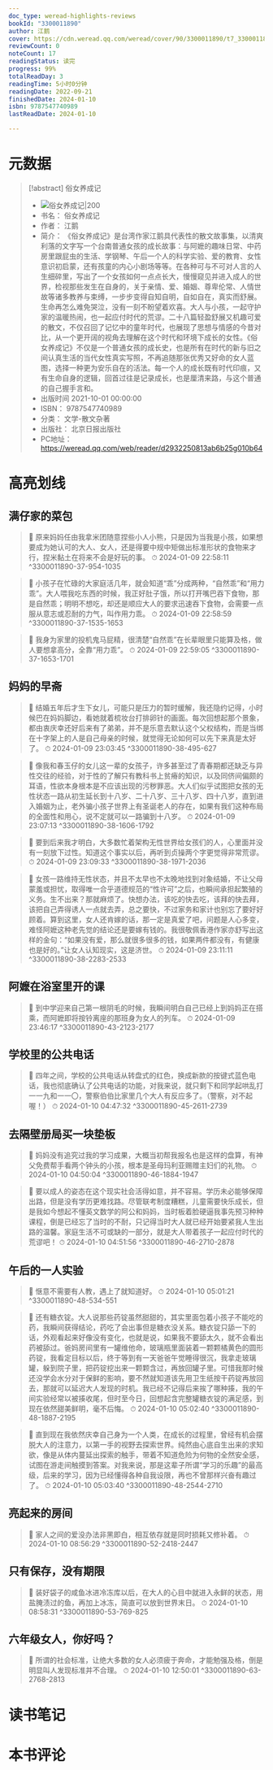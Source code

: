 ```yaml
---
doc_type: weread-highlights-reviews
bookId: "3300011890"
author: 江鹅
cover: https://cdn.weread.qq.com/weread/cover/90/3300011890/t7_3300011890.jpg
reviewCount: 0
noteCount: 17
readingStatus: 读完
progress: 99%
totalReadDay: 3
readingTime: 5小时0分钟
readingDate: 2022-09-21
finishedDate: 2024-01-10
isbn: 9787547740989
lastReadDate: 2024-01-10

---
```

# 元数据
> [!abstract] 俗女养成记
> - ![ 俗女养成记|200](https://cdn.weread.qq.com/weread/cover/90/3300011890/t7_3300011890.jpg)
> - 书名： 俗女养成记
> - 作者： 江鹅
> - 简介： 《俗女养成记》是台湾作家江鹅具代表性的散文故事集，以清爽利落的文字写一个台南普通女孩的成长故事：与阿嬷的趣味日常、中药房里跟屁虫的生活、学钢琴、午后一个人的科学实验、爱的教育、女性意识初启蒙，还有孩童的内心小剧场等等。在各种可与不可对人言的人生细碎里，写出了一个女孩如何一点点长大，慢慢窥见并进入成人的世界，检视那些发生在自身的，关于亲情、爱、婚姻、尊卑伦常、人情世故等诸多教养与束缚，一步步变得自知自明，自如自在，真实而舒展。
生命再怎么难免哭泣，没有一刻不盼望着欢喜。大人与小孩，一起守护家的温暖热闹，也一起应付时代的荒谬。二十八篇轻盈舒展又机趣可爱的散文，不仅召回了记忆中的童年时代，也展现了思想与情感的今昔对比，从一个更开阔的视角去理解在这个时代和环境下成长的女性。《俗女养成记》不仅是一个普通女孩的成长史，也是所有在时代的新与旧之间认真生活的当代女性真实写照，不再追随那张优秀又好命的女人蓝图，选择一种更为安乐自在的活法。每一个人的成长既有时代印痕，又有生命自身的逻辑，回首过往是记录成长，也是厘清来路，与这个普通的自己握手言和。
> - 出版时间 2021-10-01 00:00:00
> - ISBN： 9787547740989
> - 分类： 文学-散文杂著
> - 出版社： 北京日报出版社
> - PC地址：https://weread.qq.com/web/reader/d2932250813ab6b25g010b64

# 高亮划线

## 满仔家的菜包

> 📌 原来妈妈任由我拿米团随意捏些小人小熊，只是因为当我是小孩，如果想要成为她认可的大人、女人，还是得要中规中矩做出标准形状的食物来才行，捏米黏土在将来不会是好玩的事。 
> ⏱ 2024-01-09 22:58:11 ^3300011890-37-954-1035

> 📌 小孩子在忙碌的大家庭活几年，就会知道“乖”分成两种，“自然乖”和“用力乖”。大人喂我吃东西的时候，我正好肚子饿，所以打开嘴巴吞下食物，那是自然乖；明明不想吃，却还是顺应大人的要求迅速吞下食物，会需要一点服从意志或忍耐的力气，叫作用力乖。 
> ⏱ 2024-01-09 22:58:59 ^3300011890-37-1535-1653

> 📌 我身为家里的投机鬼马屁精，很清楚“自然乖”在长辈眼里只能算及格，做人要想拿高分，全靠“用力乖”。 
> ⏱ 2024-01-09 22:59:05 ^3300011890-37-1653-1701

## 妈妈的早斋

> 📌 结婚五年后才生下女儿，可能只是压力的暂时缓解，我还隐约记得，小时候巴在妈妈脚边，看她就着梳妆台打排卵针的画面。每次回想起那个景象，都由衷庆幸还好后来有了弟弟，并不是乐意去默认这个父权结构，而是当绑在十字架上的人是自己母亲的时候，就觉得无论如何可以先下来真是太好了。 
> ⏱ 2024-01-09 23:03:45 ^3300011890-38-495-627

> 📌 像我和春玉仔的女儿这一辈的女孩子，许多甚至过了青春期都还缺乏与异性交往的经验，对于性的了解只有教科书上贫瘠的知识，以及同侪间偏颇的耳语，性欲本身根本是不应该出现的污秽罪恶。大人们似乎试图把女孩的无性状态一路从初生延长到十八岁、二十八岁、三十八岁、四十八岁，直到进入婚姻为止，老外骗小孩子世界上有圣诞老人的存在，如果有我们这种布局的全面性和用心，说不定就可以一路骗到十八岁。 
> ⏱ 2024-01-09 23:07:13 ^3300011890-38-1606-1792

> 📌 要到后来我才明白，大多数忙着架构无性世界给女孩们的人，心里面并没有一刻放下过性。知道这个事实以后，再听到贞操两个字更觉得非常荒谬。 
> ⏱ 2024-01-09 23:09:33 ^3300011890-38-1971-2036

> 📌 女孩一路维持无性状态，并且不太早也不太晚地找到对象结婚，不让父母蒙羞或担忧，取得唯一合乎道德规范的“性许可”之后，也瞬间承担起繁殖的义务。生不出来？那就麻烦了。快想办法，该吃的快去吃，该拜的快去拜，该把自己弄得诱人一点就去弄，总之要快，不过家务和家计也别忘了要好好顾着。算到这里，女人还肯嫁的话，那一定是真爱了吧，问题是人心多变，难怪阿嬷这种老先觉的结论还是要嫁有钱的。我很敬佩香港作家亦舒写出这样的金句：“如果没有爱，那么就很多很多的钱，如果两件都没有，有健康也是好的。”让女人认知现实，这是济世。 
> ⏱ 2024-01-09 23:11:11 ^3300011890-38-2283-2533

## 阿嬷在浴室里开的课

> 📌 到中学迎来自己第一根阴毛的时候，我瞬间明白自己已经上到妈妈正在搭乘，而阿嬷即将按铃离座的那班身为女人的列车。 
> ⏱ 2024-01-09 23:46:17 ^3300011890-43-2123-2177

## 学校里的公共电话

> 📌 四年之间，学校的公共电话从转盘式的红色，换成新款的按键式蓝色电话，我也彻底确认了公共电话的功能，对我来说，就只剩下和同学起哄乱打一一九和一一〇，警察伯伯比家里几个大人有反应多了。（警察，对不起喔！） 
> ⏱ 2024-01-10 04:47:32 ^3300011890-45-2611-2739

## 去隔壁册局买一块垫板

> 📌 妈妈没有追究过我的学习成果，大概当初帮我报名也是这样的盘算，有神父免费帮手看两个钟头的小孩，根本是圣母玛利亚赐赠主妇们的礼物。 
> ⏱ 2024-01-10 04:50:04 ^3300011890-46-1884-1947

> 📌 要以成人的姿态在这个现实社会活得如意，并不容易。学历未必能够保障出路，但是没有学历更难找路。尽管联考制度糟糕，儿童需要快乐成长，但是我如今想起不懂英文数学的阿公和妈妈，当时板着脸硬逼我事先预习种种课程，倒是已经忘了当时的不耐，只记得当时大人就已经开始要紧我人生出路的温馨。家庭生活不可或缺的一部分，就是大人带着孩子一起应付时代的荒谬吧！ 
> ⏱ 2024-01-10 04:51:56 ^3300011890-46-2710-2878

## 午后的一人实验

> 📌 惬意不需要有人教，遇上了就知道好。 
> ⏱ 2024-01-10 05:01:21 ^3300011890-48-534-551

> 📌 还有糖衣锭。大人说那些药锭虽然甜甜的，其实里面包着小孩子不能吃的药，我瞬间获得结论，药吃了会出事但是糖衣没关系。糖衣锭只舔一下的话，外观看起来好像没有变化，也就是说，如果我不要舔太久，就不会看出药被舔过。爸妈房间里有一罐维他命，玻璃瓶里面装着一颗颗橘黄色的圆形药锭，我看定目标以后，终于等到有一天爸爸午觉睡得很沉，我拿走玻璃罐，躲到院子里，把药锭挖出来一颗颗含过，再放回罐子里。可惜我那时候还没学会水分对于保鲜的影响，要不然就知道该先用卫生纸按干药锭再放回去，那就可以延迟大人发现的时机。我已经不记得后来挨了哪种揍，我的午间实验经常以被揍收尾，但时至今日，回想起含完整罐糖衣锭的满足感，到现在依然甜美鲜明，毫不后悔。 
> ⏱ 2024-01-10 05:02:40 ^3300011890-48-1887-2195

> 📌 直到现在我依然庆幸自己身为一个人类，在成长的过程里，曾经有机会摆脱大人的注意力，以第一手的视野去探索世界。纯然由心底自生出来的求知欲，像是从体内蔓延出探索的触手，带着不知道危险为何物的全然安全感，试图在游走间触摸到答案。对我来说，那是这辈子所谓“学习的乐趣”的最高级，后来的学习，因为已经懂得各种自我设限，再也不曾那样兴奋有趣过了。 
> ⏱ 2024-01-10 05:03:40 ^3300011890-48-2544-2710

## 亮起来的房间

> 📌 家人之间的爱没办法非黑即白，相互依存就是同时损耗又修补着。 
> ⏱ 2024-01-10 08:56:29 ^3300011890-52-2418-2447

## 只有保存，没有期限

> 📌 装好袋子的咸鱼冰进冷冻库以后，在大人的心目中就进入永鲜的状态，用盐腌渍过的鱼，再加上冰冻，简直可以放到世界末日。 
> ⏱ 2024-01-10 08:58:31 ^3300011890-53-769-825

## 六年级女人，你好吗？

> 📌 所谓的社会标准，让绝大多数的女人必须疲于奔命，才能勉强及格，倒是明显叫人发现标准并不合理。 
> ⏱ 2024-01-10 12:50:01 ^3300011890-63-2768-2813

# 读书笔记

# 本书评论
